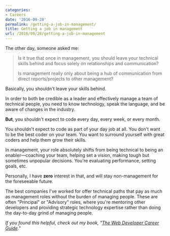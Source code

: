 ```yaml
---
categories:
- Careers
date: '2016-09-28'
permalink: /getting-a-job-in-management/
title: Getting a job in management
url: /2016/09/28/getting-a-job-in-management
---
```


The other day, someone asked me:

> Is it true that once in management, you should leave your technical skills behind and focus solely on relationships and communication?
>
> Is management really only about being a hub of communication from direct reports/projects to other management?

Basically, you shouldn't leave your skills behind.

In order to both be credible as a leader and effectively manage a team of technical people, you need to know technology, speak the language, and be aware of changes in the industry.

**But**, you shouldn't expect to code every day, every week, or every month.

You shouldn't expect to code as part of your day job at all. You don't want to be the best coder on your team. You want to surround yourself with great coders and help them grow their skills.

In management, your role absolutely shifts from being technical to being an enabler—coaching your team, helping set a vision, making tough but sometimes unpopular decisions. You're evaluating performance, setting goals, etc.

Personally, I have **zero** interest in that, and will stay non-management for the foreseeable future.

The best companies I've worked for offer technical paths that pay as much as management roles without the burden of managing people. These are often "Principal" or "Advisory" roles, where you're mentoring other developers and providing strategic technology expertise rather than doing the day-to-day grind of managing people.

*If you found this helpful, check out my book, "[The Web Developer Career Guide](/career-guide/)."*